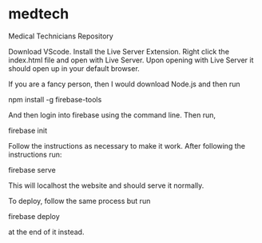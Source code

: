 # medtech
Medical Technicians Repository

Download VScode. Install the Live Server Extension. Right click the index.html file and open with Live Server. Upon opening with Live Server it should open up in your default browser.

If you are a fancy person, then I would download Node.js and then run

npm install -g firebase-tools

And then login into firebase using the command line.
Then run,

firebase init

Follow the instructions as necessary to make it work. After following the instructions run:

firebase serve

This will localhost the website and should serve it normally.

To deploy, follow the same process but run 

firebase deploy 

at the end of it instead.
